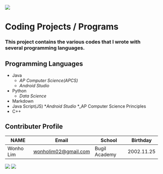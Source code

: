 ![](https://placehold.it/950x90/0000FF/fff?text=TheWorldOfCoding)
# Coding **Projects / Programs**
### This project contains the various codes that I wrote with several programming languages. 

## Programming Languages
* Java
  * _AP Computer Science(APCS)_
  * _Android Studio_
* Python 
  * _Data Science_
* Markdown
* Java Script(JS)
  *_Android Studio_
  *_AP Computer Science Principles
* C++

## Contributer Profile
<!-- Tables -->
| NAME      | Email                |School          |Birthday           |
| --------- | -------------------- |----------------|-------------------|
| Wonho Lim | wonholim02@gmail.com |Bugil Academy   |2002.11.25         |

![](https://wallpaperaccess.com/full/1325090.jpg)
![](https://placehold.it/950x90/0000FF/fff?text=Welcome)
